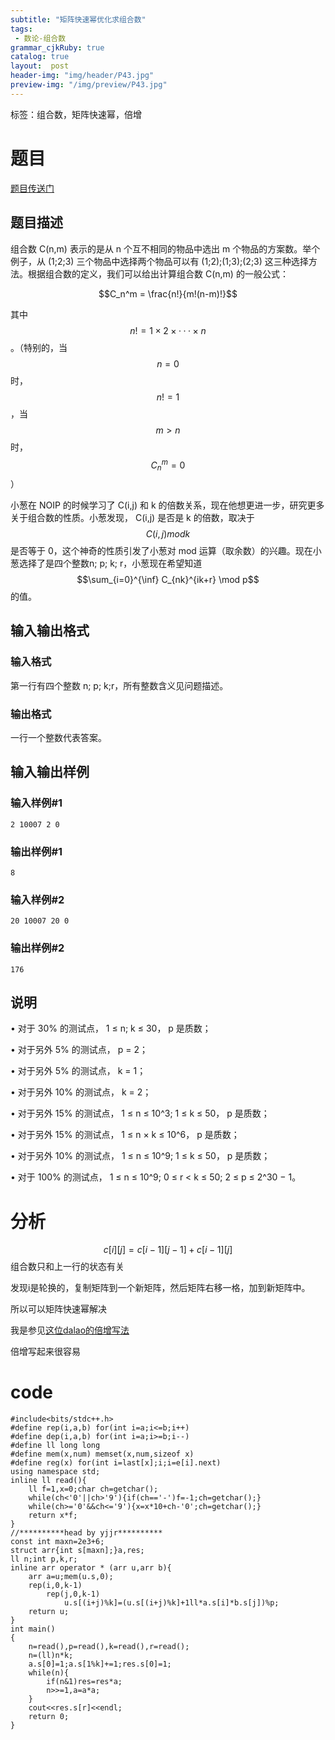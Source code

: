 ```yaml
---
subtitle: "矩阵快速幂优化求组合数"
tags: 
 - 数论-组合数
grammar_cjkRuby: true
catalog: true
layout:  post
header-img: "img/header/P43.jpg"
preview-img: "/img/preview/P43.jpg"
---
```


标签：组合数，矩阵快速幂，倍增

# 题目

[题目传送门](https://www.luogu.org/problemnew/show/P3746)

## 题目描述

组合数 C(n,m) 表示的是从  n 个互不相同的物品中选出 m 个物品的方案数。举个例子，从 (1;2;3) 三个物品中选择两个物品可以有 (1;2);(1;3);(2;3) 这三种选择方法。根据组合数的定义，我们可以给出计算组合数 C(n,m) 的一般公式：

$$C_n^m = \frac{n!}{m!(n-m)!}$$

其中 $$n! = 1 × 2 × · · · × n$$。（特别的，当 $$n = 0$$ 时， $$n! = 1$$ ，当 $$m > n $$时，$$ C_n^m =0$$）

小葱在 NOIP 的时候学习了 C(i,j) 和 k 的倍数关系，现在他想更进一步，研究更多关于组合数的性质。小葱发现， C(i,j) 是否是 k 的倍数，取决于 $$C(i,j)mod k ​$$是否等于 0，这个神奇的性质引发了小葱对 mod 运算（取余数）的兴趣。现在小葱选择了是四个整数n; p; k; r，小葱现在希望知道$$\sum_{i=0}^{\inf} C_{nk}^{ik+r} \mod p​$$的值。

## 输入输出格式
### 输入格式

第一行有四个整数 n; p; k;r，所有整数含义见问题描述。

### 输出格式

一行一个整数代表答案。

## 输入输出样例
### 输入样例#1
```
2 10007 2 0
```
### 输出样例#1
```
8
```
### 输入样例#2
```
20 10007 20 0
```
### 输出样例#2
```
176
```
## 说明

• 对于 30% 的测试点， 1 ≤ n; k ≤ 30， p 是质数；

• 对于另外 5% 的测试点， p = 2；

• 对于另外 5% 的测试点， k = 1；

• 对于另外 10% 的测试点， k = 2；

• 对于另外 15% 的测试点， 1 ≤ n ≤ 10^3; 1 ≤ k ≤ 50， p 是质数；

• 对于另外 15% 的测试点， 1 ≤ n × k ≤ 10^6， p 是质数；

• 对于另外 10% 的测试点， 1 ≤ n ≤ 10^9; 1 ≤ k ≤ 50， p 是质数；

• 对于 100% 的测试点， 1 ≤ n ≤ 10^9; 0 ≤ r < k ≤ 50; 2 ≤ p ≤ 2^30 − 1。

# 分析

$$c[i][j]=c[i-1][j-1]+c[i-1][j]$$组合数只和上一行的状态有关

发现i是轮换的，复制矩阵到一个新矩阵，然后矩阵右移一格，加到新矩阵中。

所以可以矩阵快速幂解决

我是参见[这位dalao的倍增写法](http://blog.csdn.net/ripped/article/details/70852341)

倍增写起来很容易

# code
```
#include<bits/stdc++.h>
#define rep(i,a,b) for(int i=a;i<=b;i++)
#define dep(i,a,b) for(int i=a;i>=b;i--)
#define ll long long
#define mem(x,num) memset(x,num,sizeof x)
#define reg(x) for(int i=last[x];i;i=e[i].next)
using namespace std;
inline ll read(){
	ll f=1,x=0;char ch=getchar();
	while(ch<'0'||ch>'9'){if(ch=='-')f=-1;ch=getchar();}
	while(ch>='0'&&ch<='9'){x=x*10+ch-'0';ch=getchar();}
	return x*f;
}
//**********head by yjjr**********
const int maxn=2e3+6;
struct arr{int s[maxn];}a,res;
ll n;int p,k,r;
inline arr operator * (arr u,arr b){
	arr a=u;mem(u.s,0);
	rep(i,0,k-1)
		rep(j,0,k-1)
			u.s[(i+j)%k]=(u.s[(i+j)%k]+1ll*a.s[i]*b.s[j])%p;
	return u;
}
int main()
{
	n=read(),p=read(),k=read(),r=read();
	n=(ll)n*k;
	a.s[0]=1;a.s[1%k]+=1;res.s[0]=1;
	while(n){
		if(n&1)res=res*a;
		n>>=1,a=a*a;
	}
	cout<<res.s[r]<<endl;
	return 0;
}
```
